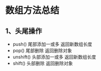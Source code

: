# 数组方法总结

## 1、头尾操作

* push()             尾部添加一或多                   返回新数组长度
* pop()               尾部删除                               返回删除对象
* unshift()         头部添加一或多                   返回新数组长度
* shift()              头部删除                               返回删除对象
